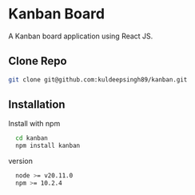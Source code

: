 # Kanban Board

A Kanban board application using React JS.

## Clone Repo

```bash
git clone git@github.com:kuldeepsingh89/kanban.git
```

## Installation

Install with npm

```bash
  cd kanban
  npm install kanban
```

version

```bash
  node >= v20.11.0
  npm >= 10.2.4
```
